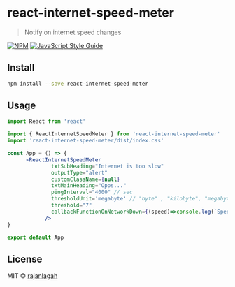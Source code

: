 # react-internet-speed-meter

> Notify on internet speed changes

[![NPM](https://img.shields.io/npm/v/react-internet-speed-meter.svg)](https://www.npmjs.com/package/react-internet-speed-meter) [![JavaScript Style Guide](https://img.shields.io/badge/code_style-standard-brightgreen.svg)](https://standardjs.com)

## Install

```bash
npm install --save react-internet-speed-meter
```

## Usage

```jsx
import React from 'react'

import { ReactInternetSpeedMeter } from 'react-internet-speed-meter'
import 'react-internet-speed-meter/dist/index.css'

const App = () => {
      <ReactInternetSpeedMeter  
              txtSubHeading="Internet is too slow"
              outputType="alert"
              customClassName={null}
              txtMainHeading="Opps..." 
              pingInterval="4000" // sec
              thresholdUnit='megabyte' // "byte" , "kilobyte", "megabyte" 
              threshold="7" 
              callbackFunctionOnNetworkDown={(speed)=>console.log(`Speed is less that threshold ${speed}`)}
            />
}

export default App

```

## License

MIT © [rajanlagah](https://github.com/rajanlagah)
